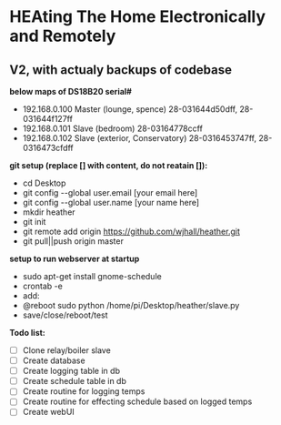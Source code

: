 # HEAting The Home Electronically and Remotely

## V2, with actualy backups of codebase

**below maps of DS18B20 serial#**

- 192.168.0.100 Master (lounge, spence) 28-031644d50dff, 28-031644f127ff
- 192.168.0.101 Slave (bedroom) 28-03164778ccff
- 192.168.0.102 Slave (exterior, Conservatory) 28-0316453747ff, 28-0316473cfdff

**git setup (replace [] with content, do not reatain []):**

- cd Desktop
- git config --global user.email [your email here]
- git config --global user.name [your name here]
- mkdir heather
- git init
- git remote add origin https://github.com/wjhall/heather.git
- git pull||push origin master

**setup to run webserver at startup**

- sudo apt-get install gnome-schedule
- crontab -e
- add:
- @reboot sudo python /home/pi/Desktop/heather/slave.py
- save/close/reboot/test

**Todo list:**

- [ ] Clone relay/boiler slave
- [ ] Create database
- [ ] Create logging table in db
- [ ] Create schedule table in db
- [ ] Create routine for logging temps
- [ ] Create routine for effecting schedule based on logged temps
- [ ] Create webUI
